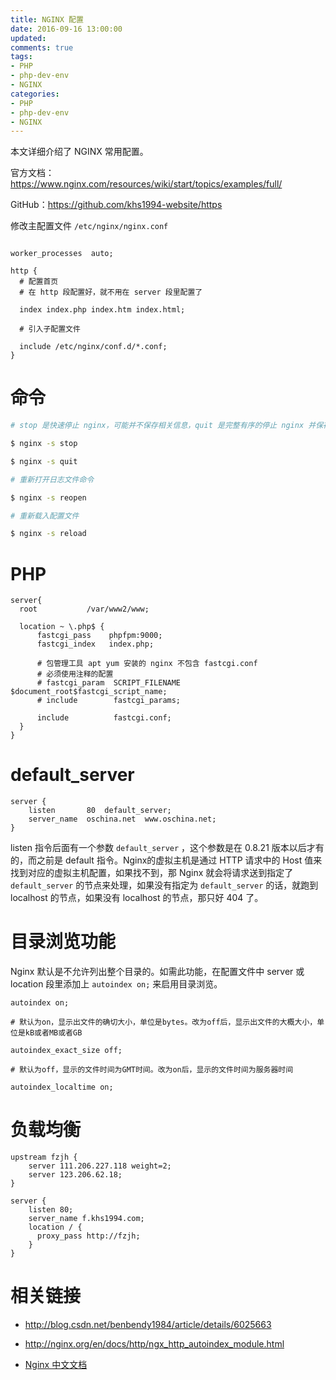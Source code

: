 ```yaml
---
title: NGINX 配置
date: 2016-09-16 13:00:00
updated:
comments: true
tags:
- PHP
- php-dev-env
- NGINX
categories:
- PHP
- php-dev-env
- NGINX
---
```


本文详细介绍了 NGINX 常用配置。

官方文档：https://www.nginx.com/resources/wiki/start/topics/examples/full/

GitHub：https://github.com/khs1994-website/https

<!--more-->

修改主配置文件 `/etc/nginx/nginx.conf`

```nginx

worker_processes  auto;

http {
  # 配置首页
  # 在 http 段配置好，就不用在 server 段里配置了

  index index.php index.htm index.html;

  # 引入子配置文件

  include /etc/nginx/conf.d/*.conf;
}
```

# 命令

```bash
# stop 是快速停止 nginx，可能并不保存相关信息，quit 是完整有序的停止 nginx 并保存相关信息

$ nginx -s stop

$ nginx -s quit

# 重新打开日志文件命令

$ nginx -s reopen

# 重新载入配置文件

$ nginx -s reload
```

# PHP

```nginx
server{
  root           /var/www2/www;

  location ~ \.php$ {
      fastcgi_pass    phpfpm:9000;
      fastcgi_index   index.php;

      # 包管理工具 apt yum 安装的 nginx 不包含 fastcgi.conf
      # 必须使用注释的配置
      # fastcgi_param  SCRIPT_FILENAME  $document_root$fastcgi_script_name;
      # include        fastcgi_params;

      include          fastcgi.conf;
  }
}
```

# default_server

```nginx
server {
    listen       80  default_server;
    server_name  oschina.net  www.oschina.net;
}       
```

listen 指令后面有一个参数 `default_server` ，这个参数是在 0.8.21 版本以后才有的，而之前是 default 指令。Nginx的虚拟主机是通过 HTTP 请求中的 Host 值来找到对应的虚拟主机配置，如果找不到，那 Nginx 就会将请求送到指定了 `default_server` 的节点来处理，如果没有指定为 `default_server` 的话，就跑到 localhost 的节点，如果没有 localhost 的节点，那只好 404 了。

# 目录浏览功能

Nginx 默认是不允许列出整个目录的。如需此功能，在配置文件中 server 或 location 段里添加上 `autoindex on;` 来启用目录浏览。

```nginx
autoindex on;

# 默认为on，显示出文件的确切大小，单位是bytes。改为off后，显示出文件的大概大小，单位是kB或者MB或者GB

autoindex_exact_size off;

# 默认为off，显示的文件时间为GMT时间。改为on后，显示的文件时间为服务器时间

autoindex_localtime on;
```

# 负载均衡

```nginx
upstream fzjh {
    server 111.206.227.118 weight=2;
    server 123.206.62.18;
}

server {
    listen 80;
    server_name f.khs1994.com;
    location / {
      proxy_pass http://fzjh;
    }
}
```

# 相关链接

* http://blog.csdn.net/benbendy1984/article/details/6025663

* http://nginx.org/en/docs/http/ngx_http_autoindex_module.html

* [Nginx 中文文档](https://github.com/oopsguy/nginx-docs)
